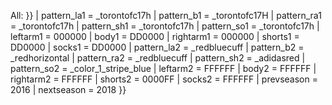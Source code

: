 All: }} | pattern_la1 = _torontofc17h | pattern_b1 = _torontofc17H | pattern_ra1 = _torontofc17h | pattern_sh1 = _torontofc17h | pattern_so1 = _torontofc17h | leftarm1 = 000000 | body1 = DD0000 | rightarm1 = 000000 | shorts1 = DD0000 | socks1 = DD0000 | pattern_la2 = _redbluecuff | pattern_b2 = _redhorizontal | pattern_ra2 = _redbluecuff | pattern_sh2 = _adidasred | pattern_so2 = _color_1_stripe_blue | leftarm2 = FFFFFF | body2 = FFFFFF | rightarm2 = FFFFFF | shorts2 = 0000FF | socks2 = FFFFFF | prevseason = 2016 | nextseason = 2018 }}
